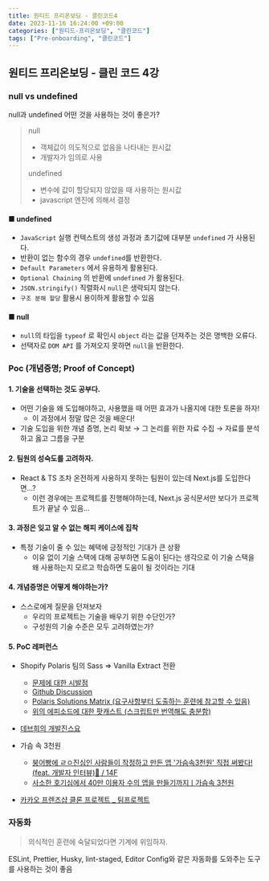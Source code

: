 ```yaml
---
title: 원티드 프리온보딩 - 클린코드4
date: 2023-11-16 16:24:00 +09:00
categories: ["원티드-프리온보딩", "클린코드"]
tags: ["Pre-onboarding", "클린코드"]
---
```


## 원티드 프리온보딩 - 클린 코드 4강

### null vs undefined

null과 undefined 어떤 것을 사용하는 것이 좋은가?

> null
>
> - 객체값이 의도적으로 없음을 나타내는 원시값
> - 개발자가 임의로 사용
>
> undefined
>
> - 변수에 값이 할당되지 않았을 때 사용하는 원시값
> - javascript 엔진에 의해서 결정

#### ■ undefined

- `JavaScript` 실행 컨텍스트의 생성 과정과 초기값에 대부분 `undefined` 가 사용된다.
- 반환이 없는 함수의 경우 `undefined`를 반환한다.
- `Default Parameters` 에서 유용하게 활용된다.
- `Optional Chaining` 의 반환에 `undefined` 가 활용된다.
- `JSON.stringify()` 직렬화시 `null`은 생략되지 않는다.
- `구조 분해 할당` 활용시 용이하게 활용할 수 있음

#### ■ null

- `null`의 타입을 `typeof` 로 확인시 `object` 라는 값을 던져주는 것은 명백한 오류다.
- 선택자로 `DOM API` 를 가져오지 못하면 `null`을 반환한다.

### Poc (개념증명; Proof of Concept)

#### 1. 기술을 선택하는 것도 공부다.

- 어떤 기술을 왜 도입해야하고, 사용했을 때 어떤 효과가 나올지에 대한 토론을 하자!
  - 이 과정에서 정말 많은 것을 배운다!
- 기술 도입을 위한 개념 증명, 논리 확보 → 그 논리를 위한 자료 수집 → 자료를 분석하고 옳고 그름을 구분

#### 2. 팀원의 성숙도를 고려하자.

- React & TS 조차 온전하게 사용하지 못하는 팀원이 있는데 Next.js를 도입한다면...?
  - 이런 경우에는 프로젝트를 진행해야하는데, Next.js 공식문서만 보다가 프로젝트가 끝날 수 있음...

#### 3. 과정은 잊고 알 수 없는 해피 케이스에 집착

- 특정 기술이 줄 수 있는 혜택에 긍정적인 기대가 큰 상황
  - 이유 없이 기술 스택에 대해 공부하면 도움이 된다는 생각으로 이 기술 스택을 왜 사용하는지 모르고 학습하면 도움이 될 것이라는 기대

#### 4. 개념증명은 어떻게 해야하는가?

- 스스로에게 질문을 던져보자
  - 우리의 프로젝트는 기술을 배우기 위한 수단인가?
  - 구성원의 기술 수준은 모두 고려하였는가?

#### 5. PoC 레퍼런스

- Shopify Polaris 팀의 Sass => Vanilla Extract 전환

  - [문제에 대한 시발점](https://github.com/Shopify/polaris/issues/44)
  - [Github Discussion](https://github.com/Shopify/foundational-design-system-proto/discussions/44)
  - [Polaris Solutions Matrix (요구사항부터 도출하는 훈련에 참고할 수 있음)](https://docs.google.com/spreadsheets/d/1rxrRTlbNWiLVu-Q5IK7xh5O1FmWcjyAS2XN7jiPrhYM)
  - [위의 에피소드에 대한 팟캐스트 (스크립트만 번역해도 충분함)](https://changelog.com/jsparty/190)

- [데브희의 개발진스요](https://www.figma.com/file/LI40kNQRjnqPNPZTCAGOzC/%EB%8D%B0%EB%B8%8C%ED%9D%AC%EC%9D%98-%EA%B0%9C%EB%B0%9C%EC%A7%84%EC%8A%A4%EC%9A%94)
- 가슴 속 3천원
  - [붕어빵에 ㄹㅇ진심인 사람들이 작정하고 만든 앱 '가슴속3천원' 직접 써봤다! (feat. 개발자 인터뷰)📱 / 14F](https://www.youtube.com/watch?v=KUZHQpH0M_E)
  - [사소한 호기심에서 40만 이용자 수의 앱을 만들기까지ㅣ가슴속 3천원](https://www.youtube.com/watch?v=CCI8a3WAGxE)
- [카카오 프렌즈샵 클론 프로젝트 \_ 팀프로젝트](https://velog.io/@hyounglee/KakaoClone)

### 자동화

> 의식적인 훈련에 숙달되었다면 기계에 위임하자.

ESLint, Prettier, Husky, lint-staged, Editor Config와 같은 자동화를 도와주는 도구를 사용하는 것이 좋음
